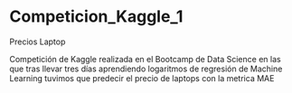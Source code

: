 # Competicion_Kaggle_1
Precios Laptop

Competición de Kaggle realizada en el Bootcamp de Data Science en las que tras llevar tres días aprendiendo logaritmos de regresión de Machine Learning tuvimos que predecir el precio de laptops con la metrica MAE
